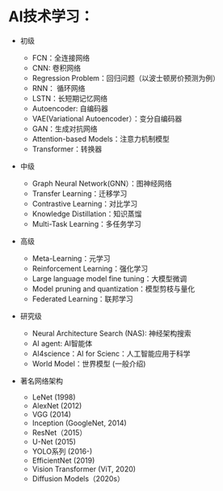 # AI技术学习：
- 初级
  - FCN：全连接网络
  - CNN: 卷积网络
  - Regression Problem：回归问题（以波士顿房价预测为例）
  - RNN： 循环网络
  - LSTN：长短期记忆网络   
  - Autoencoder: 自编码器
  - VAE(Variational Autoencoder）：变分自编码器
  - GAN：生成对抗网络
  - Attention-based Models：注意力机制模型 
  - Transformer：转换器
    
- 中级
  - Graph Neural Network(GNN）：图神经网络
  - Transfer Learning：迁移学习
  - Contrastive Learning：对比学习
  - Knowledge Distillation：知识蒸馏
  - Multi-Task Learning：多任务学习      
    
- 高级
  - Meta-Learning：元学习
  - Reinforcement Learning：强化学习
  - Large language model fine tuning：大模型微调
  - Model pruning and quantization：模型剪枝与量化
  - Federated Learning：联邦学习
    
- 研究级 
  - Neural Architecture Search (NAS): 神经架构搜索
  - AI agent: AI智能体
  - AI4science：AI for Scienc：人工智能应用于科学
  - World Model：世界模型 (一般介绍)

- 著名网络架构
    - LeNet (1998)
    - AlexNet (2012)
    - VGG (2014)
    - Inception (GoogleNet, 2014)
    - ResNet（2015）
    - U-Net (2015)
    - YOLO系列 (2016-)
    - EfficientNet (2019)
    - Vision Transformer (ViT, 2020)
    - Diffusion Models（2020s）
